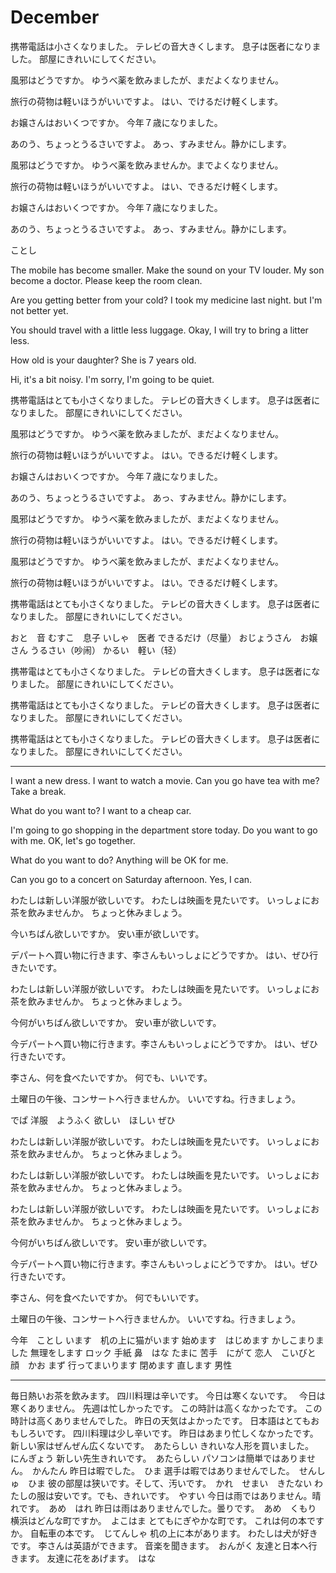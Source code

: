 # December

携帯電話は小さくなりました。
テレビの音大きくします。
息子は医者になりました。
部屋にきれいにしてください。

風邪はどうですか。
ゆうべ薬を飲みましたが、まだよくなりません。

旅行の荷物は軽いほうがいいですよ。
はい、でけるだけ軽くします。

お嬢さんはおいくつですか。
今年７歳になりました。

あのう、ちょっとうるさいですよ。
あっ、すみません。静かにします。

風邪はどうですか。
ゆうべ薬を飲みませんか。までよくなりません。

旅行の荷物は軽いほうがいいですよ。
はい、できるだけ軽くします。

お嬢さんはおいくつですか。
今年７歳になりました。

あのう、ちょっとうるさいですよ。
あっ、すみません。静かにします。

ことし

The mobile has become smaller.
Make the sound on your TV louder.
My son become a doctor.
Please keep the room clean.

Are you getting better from your cold?
I took my medicine last night. but I'm not better yet.

You should travel with a little less luggage.
Okay, I will try to bring a litter less.

How old is your daughter?
She is 7 years old.

Hi, it's a bit noisy.
I'm sorry, I'm going to be quiet.

携帯電話はとても小さくなりました。
テレビの音大きくします。
息子は医者になりました。
部屋にきれいにしてください。

風邪はどうですか。
ゆうべ薬を飲みましたが、まだよくなりません。

旅行の荷物は軽いほうがいいですよ。
はい。できるだけ軽くします。

お嬢さんはおいくつですか。
今年７歳になりました。

あのう、ちょっとうるさいですよ。
あっ、すみません。静かにします。

風邪はどうですか。
ゆうべ薬を飲みましたが、まだよくなりません。

旅行の荷物は軽いほうがいいですよ。
はい。できるだけ軽くします。

風邪はどうですか。
ゆうべ薬を飲みましたが、まだよくなりません。

旅行の荷物は軽いほうがいいですよ。
はい。できるだけ軽くします。

携帯電話はとても小さくなりました。
テレビの音大きくします。
息子は医者になりました。
部屋にきれいにしてください。

おと　音
むすこ　息子
いしゃ　医者
できるだけ（尽量）
おじょうさん　お嬢さん
うるさい（吵闹）
かるい　軽い（轻）

携帯電はとても小さくなりました。
テレビの音大きくします。
息子は医者になりました。
部屋にきれいにしてください。

携帯電話はとても小さくなりました。
テレビの音大きくします。
息子は医者になりました。
部屋にきれいにしてください。

携帯電話はとても小さくなりました。
テレビの音大きくします。
息子は医者になりました。
部屋にきれいにしてください。

---

I want a new dress.
I want to watch a movie.
Can you go have tea with me?
Take a break.

What do you want to?
I want to a cheap car.

I'm going to go shopping in the department store today. Do you want to go with me.
OK, let's go together.

What do you want to do?
Anything will be OK for me.

Can you go to a concert on Saturday afternoon.
Yes, I can.

わたしは新しい洋服が欲しいです。
わたしは映画を見たいです。
いっしょにお茶を飲みませんか。
ちょっと休みましょう。

今いちばん欲しいですか。
安い車が欲しいです。

デパートへ買い物に行きます、李さんもいっしょにどうですか。
はい、ぜひ行きたいです。

わたしは新しい洋服が欲しいです。
わたしは映画を見たいです。
いっしょにお茶を飲みませんか。
ちょっと休みましょう。

今何がいちばん欲しいですか。
安い車が欲しいです。

今デパートへ買い物に行きます。李さんもいっしょにどうですか。
はい、ぜひ行きたいです。

李さん、何を食べたいですか。
何でも、いいです。

土曜日の午後、コンサートへ行きませんか。
いいですね。行きましょう。

でぱ
洋服　ようふく
欲しい　ほしい
ぜひ

わたしは新しい洋服が欲しいです。
わたしは映画を見たいです。
いっしょにお茶を飲みませんか。
ちょっと休みましょう。

わたしは新しい洋服が欲しいです。
わたしは映画を見たいです。
いっしょにお茶を飲みませんか。
ちょっと休みましょう。

わたしは新しい洋服が欲しいです。
わたしは映画を見たいです。
いっしょにお茶を飲みませんか。
ちょっと休みましょう。

今何がいちばん欲しいです。
安い車が欲しいです。

今デパートへ買い物に行きます。李さんもいっしょにどうですか。
はい。ぜひ行きたいです。

李さん、何を食べたいですか。
何でもいいです。

土曜日の午後、コンサートへ行きませんか。
いいですね。行きましょう。

今年　ことし
います　机の上に猫がいます
始めます　はじめます
かしこまりました
無理をします
ロック
手紙
鼻　はな
たまに
苦手　にがて
恋人　こいびと
顔　かお
まず
行ってまいります
閉めます
直します
男性

---

毎日熱いお茶を飲みます。
四川料理は辛いです。
今日は寒くないです。　
今日は寒くありません。
先週は忙しかったです。
この時計は高くなかったです。
この時計は高くありませんでした。
昨日の天気はよかったです。
日本語はとてもおもしろいです。
四川料理は少し辛いです。
昨日はあまり忙しくなかったです。
新しい家はぜんぜん広くないです。　あたらしい
きれいな人形を買いました。　にんぎょう
新しい先生きれいです。　あたらしい
パソコンは簡単ではありません。　かんたん
昨日は暇でした。　ひま
選手は暇ではありませんでした。　せんしゅ　ひま
彼の部屋は狭いです。そして、汚いです。　かれ　せまい　きたない
わたしの服は安いです。でも、きれいです。　やすい
今日は雨ではありません。晴れです。　あめ　はれ
昨日は雨はありませんでした。曇りです。　あめ　くもり
横浜はどんな町ですか。　よこはま
とてもにぎやかな町です。
これは何の本ですか。
自転車の本です。　じてんしゃ
机の上に本があります。
わたしは犬が好きです。
李さんは英語ができます。
音楽を聞きます。　おんがく
友達と日本へ行きます。
友達に花をあげます。　はな
